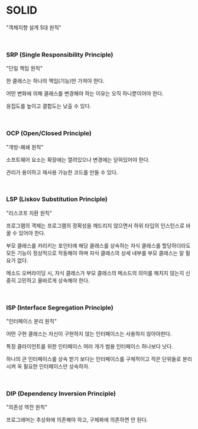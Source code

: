 # SOLID

"객체지향 설계 5대 원칙"

<br>

### SRP (Single Responsibility Principle)

"단일 책임 원칙"

한 클래스는 하나의 책임(기능)만 가져야 한다. 

어떤 변화에 의해 클래스를 변경해야 하는 이유는 오직 하나뿐이어야 한다.

응집도를 높이고 결합도는 낮출 수 있다.

<br>

### OCP (Open/Closed Principle)

"개방-폐쇄 원칙"

소프트웨어 요소는 확장에는 열려있으나 변경에는 닫혀있어야 한다.

관리가 용이하고 재사용 가능한 코드를 만들 수 있다.

<br>

### LSP (Liskov Substitution Principle)

"리스코프 치환 원칙"

프로그램의 객체는 프로그램의 정확성을 깨드리지 않으면서 하위 타입의 인스턴스로 바꿀 수 있어야 한다.

부모 클래스를 카리키는 포인터에 해당 클래스를 상속하는 자식 클래스를 할당하더라도 모든 기능이 정상적으로 작동해야 하며 자식 클래스의 상세 내부를 부모 클래스는 알 필요가 없다.

메소드 오버라이딩 시, 자식 클래스가 부모 클래스의 메소드의 의미를 해치지 않는지 신중히 고민하고 올바르게 상속해야 한다.

<br>

### ISP (Interface Segregation Principle)

"인터페이스 분리 원칙"

어떤 구현 클래스는 자신이 구현하지 않는 인터페이스는 사용하지 않아야한다.

특정 클라이언트를 위한 인터페이스 여러 개가 범용 인터페이스 하나보다 낫다.

하나의 큰 인터페이스를 상속 받기 보다는 인터페이스를 구체적이고 작은 단위들로 분리시켜 꼭 필요한 인터페이스만 상속하자.

<br>

### DIP (Dependency Inversion Principle)

"의존성 역전 원칙"

프로그래머는 추상화에 의존해야 하고, 구체화에 의존하면 안 된다.